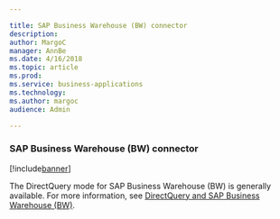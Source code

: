 ```yaml
---

title: SAP Business Warehouse (BW) connector
description: 
author: MargoC
manager: AnnBe
ms.date: 4/16/2018
ms.topic: article
ms.prod: 
ms.service: business-applications
ms.technology: 
ms.author: margoc
audience: Admin

---
```

### SAP Business Warehouse (BW) connector 

[!include[banner](../../includes/banner.md)]




The DirectQuery mode for SAP Business Warehouse (BW) is generally available. For
more information, see [DirectQuery and SAP Business Warehouse
(BW)](https://docs.microsoft.com/en-us/power-bi/desktop-directquery-sap-bw).


